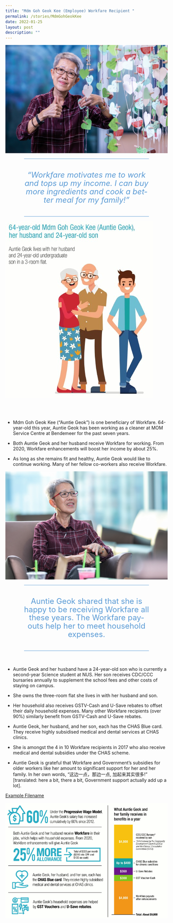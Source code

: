 ```yaml
---
title: "Mdm Goh Geok Kee (Employee) Workfare Recipient "
permalink: /stories/MdmGohGeokKee
date: 2022-01-25
layout: post
description: ""
---
```



![Alt text for image on Isomer site](/images/MdmGohGeokKee.jpg)
	


<div style="border-style:solid none;padding:10pt 0in;text-align:center;margin-right:0.6in;margin-left:0.6in;border-top-color:#5b9bd5;border-bottom-color:#5b9bd5;border-top-width:1pt;border-bottom-width:1pt;">
<p style="margin:0.25in 0in;" class="MsoIntenseQuote">
<span lang="EN-SG" style="color:#5b9bd5;line-height:107%;font-size:18pt;font-style:italic">“Workfare motivates me to work and tops up my income. I can buy more ingredients and cook a better meal for my family!”
</span>
</p>
</div>


![Alt text for image on Isomer site](/images/64YearOld.jpg)

<br></br>

* Mdm Goh Geok Kee (“Auntie Geok”) is one beneficiary of Workfare. 64-year-old this year, Auntie Geok has been working as a cleaner at MOM Service Centre at Bendemeer for the past seven years.

* Both Auntie Geok and her husband receive Workfare for working. From 2020, Workfare enhancements will boost her income by about 25%.

* As long as she remains fit and healthy, Auntie Geok would like to continue working. Many of her fellow co-workers also receive Workfare.

![Alt text for image on Isomer site](/images/MdmGohGoekKee1.jpg)

<div style="border-style:solid none;padding:10pt 0in;text-align:center;margin-right:0.6in;margin-left:0.6in;border-top-color:#5b9bd5;border-bottom-color:#5b9bd5;border-top-width:1pt;border-bottom-width:1pt;">
<p style="margin:0.25in 0in;" class="MsoIntenseQuote">
<span style="color:#5b9bd5;line-height:107%;font-size:18pt;" lang="EN-SG">Auntie Geok shared that she is happy to be receiving Workfare all these years. The Workfare payouts help her to meet household expenses.</span>
</p>
</div>
<br></br>

* Auntie Geok and her husband have a 24-year-old son who is currently a second-year Science student at NUS. Her son receives CDC/CCC bursaries annually to supplement the school fees and other costs of staying on campus.

* She owns the three-room flat she lives in with her husband and son.

* Her household also receives GSTV-Cash and U-Save rebates to offset their daily household expenses. Many other Workfare recipients (over 90%) similarly benefit from GSTV-Cash and U-Save rebates.

* Auntie Geok, her husband, and her son, each has the CHAS Blue card. They receive highly subsidised medical and dental services at CHAS clinics.

* She is amongst the 4 in 10 Workfare recipients in 2017 who also receive medical and dental subsidies under the CHAS scheme.

* Auntie Geok is grateful that Workfare and Government’s subsidies for older workers like her amount to significant support for her and her family. In her own words, “这边一点，那边一点, 加起来其实很多!” [translated: here a bit, there a bit, Government support actually add up a lot].

[Example Filename](/files/Stories%20-%20Mdm%20Goh%20Geok%20Kee.pdf)

![Alt text for image on Isomer site](/images/GovtSupport.jpg)